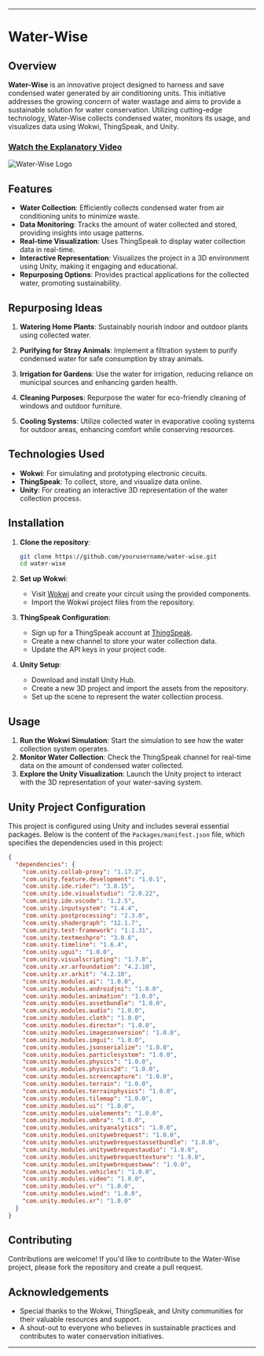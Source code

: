 

---

# Water-Wise

## Overview

**Water-Wise** is an innovative project designed to harness and save condensed water generated by air conditioning units. This initiative addresses the growing concern of water wastage and aims to provide a sustainable solution for water conservation. Utilizing cutting-edge technology, Water-Wise collects condensed water, monitors its usage, and visualizes data using Wokwi, ThingSpeak, and Unity.

### [Watch the Explanatory Video](https://drive.google.com/drive/folders/1MEBtjMRWi7La-pBMLBaFIpng1Bn89ht_?usp=drive_link)

![Water-Wise Logo](https://yourlogoimageurl.com/logo.png) <!-- Replace with your actual logo URL -->

## Features

- **Water Collection**: Efficiently collects condensed water from air conditioning units to minimize waste.
- **Data Monitoring**: Tracks the amount of water collected and stored, providing insights into usage patterns.
- **Real-time Visualization**: Uses ThingSpeak to display water collection data in real-time.
- **Interactive Representation**: Visualizes the project in a 3D environment using Unity, making it engaging and educational.
- **Repurposing Options**: Provides practical applications for the collected water, promoting sustainability.

## Repurposing Ideas

1. **Watering Home Plants**: Sustainably nourish indoor and outdoor plants using collected water.
  
2. **Purifying for Stray Animals**: Implement a filtration system to purify condensed water for safe consumption by stray animals.
  
3. **Irrigation for Gardens**: Use the water for irrigation, reducing reliance on municipal sources and enhancing garden health.
  
4. **Cleaning Purposes**: Repurpose the water for eco-friendly cleaning of windows and outdoor furniture.
  
5. **Cooling Systems**: Utilize collected water in evaporative cooling systems for outdoor areas, enhancing comfort while conserving resources.

## Technologies Used

- **Wokwi**: For simulating and prototyping electronic circuits.
- **ThingSpeak**: To collect, store, and visualize data online.
- **Unity**: For creating an interactive 3D representation of the water collection process.

## Installation

1. **Clone the repository**:
   ```bash
   git clone https://github.com/yourusername/water-wise.git
   cd water-wise
   ```

2. **Set up Wokwi**:
   - Visit [Wokwi](https://wokwi.com/) and create your circuit using the provided components.
   - Import the Wokwi project files from the repository.

3. **ThingSpeak Configuration**:
   - Sign up for a ThingSpeak account at [ThingSpeak](https://thingspeak.com/).
   - Create a new channel to store your water collection data.
   - Update the API keys in your project code.

4. **Unity Setup**:
   - Download and install Unity Hub.
   - Create a new 3D project and import the assets from the repository.
   - Set up the scene to represent the water collection process.

## Usage

1. **Run the Wokwi Simulation**: Start the simulation to see how the water collection system operates.
2. **Monitor Water Collection**: Check the ThingSpeak channel for real-time data on the amount of condensed water collected.
3. **Explore the Unity Visualization**: Launch the Unity project to interact with the 3D representation of your water-saving system.

## Unity Project Configuration

This project is configured using Unity and includes several essential packages. Below is the content of the `Packages/manifest.json` file, which specifies the dependencies used in this project:

```json
{
  "dependencies": {
    "com.unity.collab-proxy": "1.17.2",
    "com.unity.feature.development": "1.0.1",
    "com.unity.ide.rider": "3.0.15",
    "com.unity.ide.visualstudio": "2.0.22",
    "com.unity.ide.vscode": "1.2.5",
    "com.unity.inputsystem": "1.4.4",
    "com.unity.postprocessing": "2.3.0",
    "com.unity.shadergraph": "12.1.7",
    "com.unity.test-framework": "1.1.31",
    "com.unity.textmeshpro": "3.0.6",
    "com.unity.timeline": "1.6.4",
    "com.unity.ugui": "1.0.0",
    "com.unity.visualscripting": "1.7.8",
    "com.unity.xr.arfoundation": "4.2.10",
    "com.unity.xr.arkit": "4.2.10",
    "com.unity.modules.ai": "1.0.0",
    "com.unity.modules.androidjni": "1.0.0",
    "com.unity.modules.animation": "1.0.0",
    "com.unity.modules.assetbundle": "1.0.0",
    "com.unity.modules.audio": "1.0.0",
    "com.unity.modules.cloth": "1.0.0",
    "com.unity.modules.director": "1.0.0",
    "com.unity.modules.imageconversion": "1.0.0",
    "com.unity.modules.imgui": "1.0.0",
    "com.unity.modules.jsonserialize": "1.0.0",
    "com.unity.modules.particlesystem": "1.0.0",
    "com.unity.modules.physics": "1.0.0",
    "com.unity.modules.physics2d": "1.0.0",
    "com.unity.modules.screencapture": "1.0.0",
    "com.unity.modules.terrain": "1.0.0",
    "com.unity.modules.terrainphysics": "1.0.0",
    "com.unity.modules.tilemap": "1.0.0",
    "com.unity.modules.ui": "1.0.0",
    "com.unity.modules.uielements": "1.0.0",
    "com.unity.modules.umbra": "1.0.0",
    "com.unity.modules.unityanalytics": "1.0.0",
    "com.unity.modules.unitywebrequest": "1.0.0",
    "com.unity.modules.unitywebrequestassetbundle": "1.0.0",
    "com.unity.modules.unitywebrequestaudio": "1.0.0",
    "com.unity.modules.unitywebrequesttexture": "1.0.0",
    "com.unity.modules.unitywebrequestwww": "1.0.0",
    "com.unity.modules.vehicles": "1.0.0",
    "com.unity.modules.video": "1.0.0",
    "com.unity.modules.vr": "1.0.0",
    "com.unity.modules.wind": "1.0.0",
    "com.unity.modules.xr": "1.0.0"
  }
}
```

## Contributing

Contributions are welcome! If you'd like to contribute to the Water-Wise project, please fork the repository and create a pull request.

## Acknowledgements

- Special thanks to the Wokwi, ThingSpeak, and Unity communities for their valuable resources and support.
- A shout-out to everyone who believes in sustainable practices and contributes to water conservation initiatives.


---




